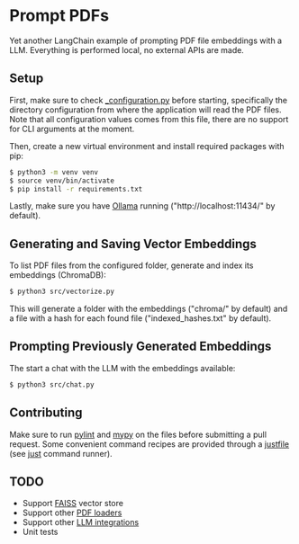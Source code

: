 # Prompt PDFs

Yet another LangChain example of prompting PDF file embeddings with a LLM. Everything is performed
local, no external APIs are made.

## Setup

First, make sure to check [_configuration.py](_configuration.py) before starting, specifically the
directory configuration from where the application will read the PDF files. Note that all
configuration values comes from this file, there are no support for CLI arguments at the moment.

Then, create a new virtual environment and install required packages with pip:

```sh
$ python3 -m venv venv
$ source venv/bin/activate
$ pip install -r requirements.txt
```

Lastly, make sure you have [Ollama](https://ollama.com/) running ("http://localhost:11434/" by
default).

## Generating and Saving Vector Embeddings

To list PDF files from the configured folder, generate and index its embeddings (ChromaDB):

```sh
$ python3 src/vectorize.py
```

This will generate a folder with the embeddings ("chroma/" by default) and a file with a hash for
each found file ("indexed_hashes.txt" by default).

## Prompting Previously Generated Embeddings

The start a chat with the LLM with the embeddings available:

```sh
$ python3 src/chat.py
```

## Contributing

Make sure to run [pylint](https://pyling.org) and [mypy](https://mypy-lang.org) on the files before
submitting a pull request. Some convenient command recipes are provided through a
[justfile](justfile) (see [just](https://just.systems) command runner).

## TODO

- Support [FAISS](https://python.langchain.com/v0.2/docs/integrations/vectorstores/faiss/) vector
  store
- Support other [PDF loaders](https://python.langchain.com/docs/modules/data_connection/document_loaders/pdf/)
- Support other [LLM integrations](https://python.langchain.com/docs/integrations/llms/)
- Unit tests
